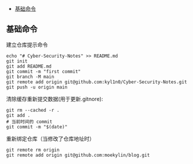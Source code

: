 - [基础命令](#基础命令)

## 基础命令

建立仓库提示命令
```git
echo "# Cyber-Security-Notes" >> README.md
git init
git add README.md
git commit -m "first commit"
git branch -M main
git remote add origin git@github.com:kyl1n0/Cyber-Security-Notes.git
git push -u origin main
```

清除缓存重新提交数据(用于更新.gitnore):
```git
git rm --cached -r .
git add .
# 当前时间的 commit
git commit -m "$(date)"
```

重新绑定仓库（当修改了仓库地址时）
```
git remote rm origin
git remote add origin git@github.com:moekylin/blog.git
```